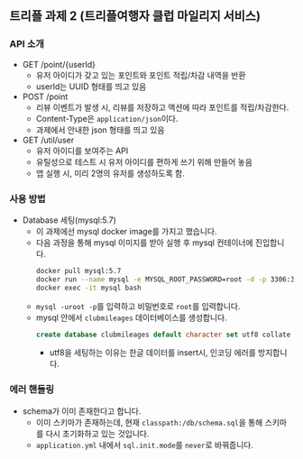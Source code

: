 ## 트리플 과제 2 (트리플여행자 클럽 마일리지 서비스)

### API 소개
- GET /point/{userId}
  - 유저 아이디가 갖고 있는 포인트와 포인트 적립/차감 내역을 반환
  - userId는 UUID 형태를 띄고 있음
- POST /point
  - 리뷰 이벤트가 발생 시, 리뷰를 저장하고 액션에 따라 포인트를 적립/차감한다.
  - Content-Type은 `application/json`이다.
  - 과제에서 안내한 json 형태를 띄고 있음
- GET /util/user
  - 유저 아이디를 보여주는 API
  - 유틸성으로 테스트 시 유저 아이디를 편하게 쓰기 위해 만들어 놓음
  - 앱 실행 시, 미리 2명의 유저를 생성하도록 함.

### 사용 방법
- Database 세팅(mysql:5.7)
  - 이 과제에선 mysql docker image를 가지고 했습니다.
  - 다음 과정을 통해 mysql 이미지를 받아 실행 후 mysql 컨테이너에 진입합니다.
    ```bash
    docker pull mysql:5.7
    docker run --name mysql -e MYSQL_ROOT_PASSWORD=root -d -p 3306:3306 mysql:5.7
    docker exec -it mysql bash
    ```
  - `mysql -uroot -p`를 입력하고 비밀번호로 `root`를 입력합니다.
  - mysql 안에서 `clubmileages` 데이터베이스를 생성합니다.
    ```sql
    create database clubmileages default character set utf8 collate utf8_general_ci;
    ```
    - utf8을 세팅하는 이유는 한글 데이터를 insert시, 인코딩 에러를 방지합니다.

### 에러 핸들링
- schema가 이미 존재한다고 합니다.
  - 이미 스키마가 존재하는데, 현재 `classpath:/db/schema.sql`을 통해 스키마를 다시 초기화하고 있는 것입니다.
  - `application.yml` 내에서 `sql.init.mode`를 `never`로 바꿔줍니다.